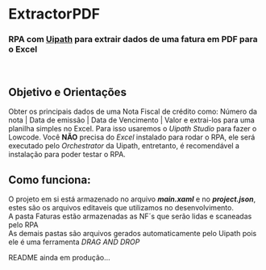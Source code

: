 # ExtractorPDF
### RPA com [Uipath](https://www.uipath.com/pt/) para extrair dados de uma fatura em PDF para o Excel
<br>

## Objetivo e Orientações

  Obter os principais dados de uma Nota Fiscal de crédito como: Número da nota | Data de emissão | Data de Vencimento | Valor
  e extrai-los para uma planilha simples no Excel. Para isso usaremos o *Uipath Studio* para fazer o Lowcode. 
  Você **NÃO** precisa do *Excel* instalado para rodar o RPA, ele será executado pelo *Orchestrator* da Uipath, entretanto,
  é recomendável a instalação para poder testar o RPA.


## Como funciona:

  O projeto em si está armazenado no arquivo ***main.xaml*** e no ***project.json***, estes são os arquivos editaveis que 
  utilizamos no desenvolvimento. 
  <br>
  A pasta Faturas estão armazenadas as NF´s que serão lidas e scaneadas pelo RPA
  <br>
  As demais pastas são arquivos gerados automaticamente pelo Uipath pois ele é uma ferramenta *DRAG AND DROP*
  
  
  README ainda em produção...
  
  
  
  
  
  
